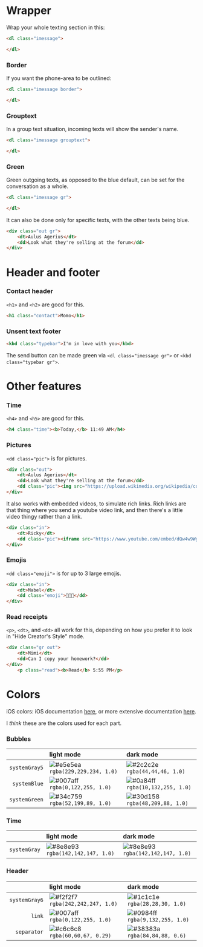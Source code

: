 # Wrapper
Wrap your whole texting section in this:
```html
<dl class="imessage">

</dl>
```
### Border
If you want the phone-area to be outlined:
```html
<dl class="imessage border">

</dl>
```
### Grouptext
In a group text situation, incoming texts will show the sender's name.
```html
<dl class="imessage grouptext">

</dl>
```
### Green
Green outgoing texts, as opposed to the blue default, can be set for the conversation as a whole.
```html
<dl class="imessage gr">

</dl>
```
It can also be done only for specific texts, with the other texts being blue.
```html
<div class="out gr">
	<dt>Aulus Agerius</dt>
	<dd>Look what they're selling at the forum</dd>
</div>
```

# Header and footer
### Contact header
`<h1>` and `<h2>` are good for this.
```html
<h1 class="contact">Momo</h1>
```
### Unsent text footer
```html
<kbd class="typebar">I'm in love with you</kbd>
```
The send button can be made green via `<dl class="imessage gr">` or `<kbd class="typebar gr">`.

# Other features
### Time
`<h4>` and `<h5>` are good for this.
```html
<h4 class="time"><b>Today,</b> 11:49 AM</h4>
```

### Pictures
`<dd class="pic">` is for pictures.
```html
<div class="out">
	<dt>Aulus Agerius</dt>
	<dd>Look what they're selling at the forum</dd>
	<dd class="pic"><img src="https://upload.wikimedia.org/wikipedia/commons/7/71/Uncrossed_gladius.jpg" /></dd>
</div>
```
It also works with embedded videos, to simulate rich links. Rich links are that thing where you send a youtube video link, and then there's a little video thingy rather than a link.
```html
<div class="in">
	<dt>Ricky</dt>
	<dd class="pic"><iframe src="https://www.youtube.com/embed/dQw4w9WgXcQ"></iframe></dd>
</div>
```

### Emojis
`<dd class="emoji">` is for up to 3 large emojis.
```html
<div class="in">
	<dt>Mabel</dt>
	<dd class="emoji">💖💖💖</dd>
</div>
```

### Read receipts
`<p>`, `<dt>`, and `<dd>` all work for this, depending on how you prefer it to look in "Hide Creator's Style" mode.
```html
<div class="gr out">
	<dt>Mimi</dt>
	<dd>Can I copy your homework?</dd>
</div>
	<p class="read"><b>Read</b> 5:55 PM</p>
```

# Colors
iOS colors: iOS documentation [here](https://developer.apple.com/design/human-interface-guidelines/ios/visual-design/color/), or more extensive documentation [here](https://noahgilmore.com/blog/dark-mode-uicolor-compatibility/).

I _think_ these are the colors used for each part.

### Bubbles
|               | light mode | dark mode |
| ------------: | :--------- | :-------- |
| `systemGray5` | ![#e5e5ea](https://placehold.it/15/e5e5ea?text=+) `rgba(229,229,234, 1.0)` | ![#2c2c2e](https://placehold.it/15/2c2c2e?text=+) `rgba(44,44,46, 1.0)`
| `systemBlue`  | ![#007aff](https://placehold.it/15/007aff?text=+) `rgba(0,122,255, 1.0)` | ![#0a84ff](https://placehold.it/15/0a84ff?text=+) `rgba(10,132,255, 1.0)`
| `systemGreen` | ![#34c759](https://placehold.it/15/34c759?text=+) `rgba(52,199,89, 1.0)` | ![#30d158](https://placehold.it/15/30d158?text=+) `rgba(48,209,88, 1.0)`

### Time
|               | light mode | dark mode |
| ------------: | :--------- | :-------- |
| `systemGray`  | ![#8e8e93](https://placehold.it/15/8e8e93?text=+) `rgba(142,142,147, 1.0)` | ![#8e8e93](https://placehold.it/15/8e8e93?text=+) `rgba(142,142,147, 1.0)`

### Header
|               | light mode | dark mode |
| ------------: | :--------- | :-------- |
| `systemGray6` | ![#f2f2f7](https://placehold.it/15/f2f2f7?text=+) `rgba(242,242,247, 1.0)` | ![#1c1c1e](https://placehold.it/15/1c1c1e?text=+) `rgba(28,28,30, 1.0)`
| `link`        | ![#007aff](https://placehold.it/15/007aff?text=+) `rgba(0,122,255, 1.0)` | ![#0984ff](https://placehold.it/15/0984ff?text=+) `rgba(9,132,255, 1.0)`
| `separator`   | ![#c6c6c8](https://placehold.it/15/c6c6c8?text=+) `rgba(60,60,67, 0.29)` | ![#38383a](https://placehold.it/15/38383a?text=+) `rgba(84,84,88, 0.6)`
